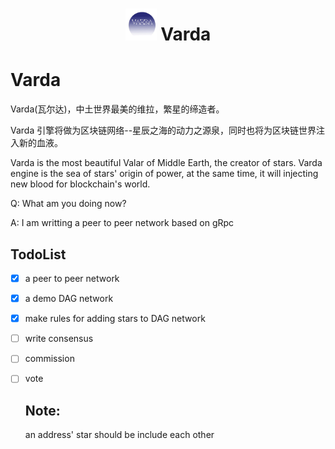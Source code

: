 <h1 align=center><img src="./src/images/logo.jpeg" width=50/> Varda </h1>

# Varda

Varda(瓦尔达)，中土世界最美的维拉，繁星的缔造者。

Varda 引擎将做为区块链网络--星辰之海的动力之源泉，同时也将为区块链世界注入新的血液。

Varda is the most beautiful Valar of Middle Earth, the creator of stars.
Varda engine is the sea of stars' origin of power, at the same time, it will injecting new blood for blockchain's world.

Q: What am you doing now?

A: I am writting a peer to peer network based on gRpc

## TodoList

* [x] a peer to peer network
* [x] a demo DAG network
* [x] make rules for adding stars to DAG network
* [ ] write consensus
* [ ] commission
* [ ] vote

  ## Note:

  an address' star should be include each other
